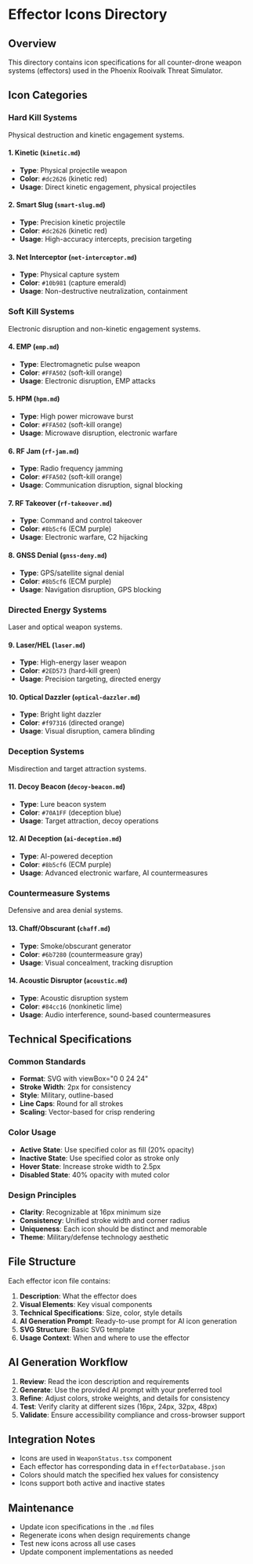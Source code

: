 # Effector Icons Directory

## Overview

This directory contains icon specifications for all counter-drone weapon systems
(effectors) used in the Phoenix Rooivalk Threat Simulator.

## Icon Categories

### Hard Kill Systems

Physical destruction and kinetic engagement systems.

#### 1. Kinetic (`kinetic.md`)

- **Type**: Physical projectile weapon
- **Color**: `#dc2626` (kinetic red)
- **Usage**: Direct kinetic engagement, physical projectiles

#### 2. Smart Slug (`smart-slug.md`)

- **Type**: Precision kinetic projectile
- **Color**: `#dc2626` (kinetic red)
- **Usage**: High-accuracy intercepts, precision targeting

#### 3. Net Interceptor (`net-interceptor.md`)

- **Type**: Physical capture system
- **Color**: `#10b981` (capture emerald)
- **Usage**: Non-destructive neutralization, containment

### Soft Kill Systems

Electronic disruption and non-kinetic engagement systems.

#### 4. EMP (`emp.md`)

- **Type**: Electromagnetic pulse weapon
- **Color**: `#FFA502` (soft-kill orange)
- **Usage**: Electronic disruption, EMP attacks

#### 5. HPM (`hpm.md`)

- **Type**: High power microwave burst
- **Color**: `#FFA502` (soft-kill orange)
- **Usage**: Microwave disruption, electronic warfare

#### 6. RF Jam (`rf-jam.md`)

- **Type**: Radio frequency jamming
- **Color**: `#FFA502` (soft-kill orange)
- **Usage**: Communication disruption, signal blocking

#### 7. RF Takeover (`rf-takeover.md`)

- **Type**: Command and control takeover
- **Color**: `#8b5cf6` (ECM purple)
- **Usage**: Electronic warfare, C2 hijacking

#### 8. GNSS Denial (`gnss-deny.md`)

- **Type**: GPS/satellite signal denial
- **Color**: `#8b5cf6` (ECM purple)
- **Usage**: Navigation disruption, GPS blocking

### Directed Energy Systems

Laser and optical weapon systems.

#### 9. Laser/HEL (`laser.md`)

- **Type**: High-energy laser weapon
- **Color**: `#2ED573` (hard-kill green)
- **Usage**: Precision targeting, directed energy

#### 10. Optical Dazzler (`optical-dazzler.md`)

- **Type**: Bright light dazzler
- **Color**: `#f97316` (directed orange)
- **Usage**: Visual disruption, camera blinding

### Deception Systems

Misdirection and target attraction systems.

#### 11. Decoy Beacon (`decoy-beacon.md`)

- **Type**: Lure beacon system
- **Color**: `#70A1FF` (deception blue)
- **Usage**: Target attraction, decoy operations

#### 12. AI Deception (`ai-deception.md`)

- **Type**: AI-powered deception
- **Color**: `#8b5cf6` (ECM purple)
- **Usage**: Advanced electronic warfare, AI countermeasures

### Countermeasure Systems

Defensive and area denial systems.

#### 13. Chaff/Obscurant (`chaff.md`)

- **Type**: Smoke/obscurant generator
- **Color**: `#6b7280` (countermeasure gray)
- **Usage**: Visual concealment, tracking disruption

#### 14. Acoustic Disruptor (`acoustic.md`)

- **Type**: Acoustic disruption system
- **Color**: `#84cc16` (nonkinetic lime)
- **Usage**: Audio interference, sound-based countermeasures

## Technical Specifications

### Common Standards

- **Format**: SVG with viewBox="0 0 24 24"
- **Stroke Width**: 2px for consistency
- **Style**: Military, outline-based
- **Line Caps**: Round for all strokes
- **Scaling**: Vector-based for crisp rendering

### Color Usage

- **Active State**: Use specified color as fill (20% opacity)
- **Inactive State**: Use specified color as stroke only
- **Hover State**: Increase stroke width to 2.5px
- **Disabled State**: 40% opacity with muted color

### Design Principles

- **Clarity**: Recognizable at 16px minimum size
- **Consistency**: Unified stroke width and corner radius
- **Uniqueness**: Each icon should be distinct and memorable
- **Theme**: Military/defense technology aesthetic

## File Structure

Each effector icon file contains:

1. **Description**: What the effector does
2. **Visual Elements**: Key visual components
3. **Technical Specifications**: Size, color, style details
4. **AI Generation Prompt**: Ready-to-use prompt for AI icon generation
5. **SVG Structure**: Basic SVG template
6. **Usage Context**: When and where to use the effector

## AI Generation Workflow

1. **Review**: Read the icon description and requirements
2. **Generate**: Use the provided AI prompt with your preferred tool
3. **Refine**: Adjust colors, stroke weights, and details for consistency
4. **Test**: Verify clarity at different sizes (16px, 24px, 32px, 48px)
5. **Validate**: Ensure accessibility compliance and cross-browser support

## Integration Notes

- Icons are used in `WeaponStatus.tsx` component
- Each effector has corresponding data in `effectorDatabase.json`
- Colors should match the specified hex values for consistency
- Icons support both active and inactive states

## Maintenance

- Update icon specifications in the `.md` files
- Regenerate icons when design requirements change
- Test new icons across all use cases
- Update component implementations as needed
